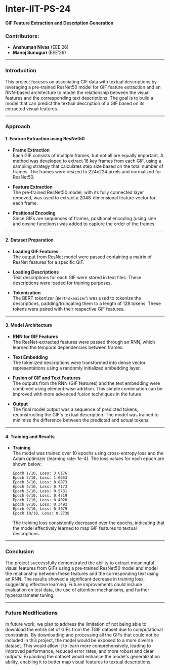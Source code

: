 # Inter-IIT-PS-24  
**GIF Feature Extraction and Description Generation**  

### Contributors:
- **Anshuman Nivas** (EEE’26)
- **Manoj Sunuguri** (EEE’26)

---

### Introduction  
This project focuses on associating GIF data with textual descriptions by leveraging a pre-trained ResNet50 model for GIF feature extraction and an RNN-based architecture to model the relationship between the visual features and the corresponding text descriptions. The goal is to build a model that can predict the textual description of a GIF based on its extracted visual features.

---

### Approach  

#### 1. Feature Extraction using ResNet50  

- **Frame Extraction**  
  Each GIF consists of multiple frames, but not all are equally important. A method was developed to extract 16 key frames from each GIF, using a sampling strategy that calculates step size based on the total number of frames. The frames were resized to 224x224 pixels and normalized for ResNet50.

- **Feature Extraction**  
  The pre-trained ResNet50 model, with its fully connected layer removed, was used to extract a 2048-dimensional feature vector for each frame.

- **Positional Encoding**  
  Since GIFs are sequences of frames, positional encoding (using sine and cosine functions) was added to capture the order of the frames.
---

#### 2. Dataset Preparation  

- **Loading GIF Features**  
  The output from ResNet model were passed containing a matrix of ResNet features for a specific GIF.

- **Loading Descriptions**  
  Text descriptions for each GIF were stored in text files. These descriptions were loaded for training purposes.

- **Tokenization**  
  The BERT tokenizer (`BertTokenizer`) was used to tokenize the descriptions, padding/truncating them to a length of 128 tokens. These tokens were paired with their respective GIF features.

---

#### 3. Model Architecture  

- **RNN for GIF Features**  
  The ResNet-extracted features were passed through an RNN, which learned the temporal dependencies between frames.

- **Text Embedding**  
  The tokenized descriptions were transformed into dense vector representations using a randomly initialized embedding layer.

- **Fusion of GIF and Text Features**  
  The outputs from the RNN (GIF features) and the text embedding were combined using element-wise addition. This simple combination can be improved with more advanced fusion techniques in the future.

- **Output**  
  The final model output was a sequence of predicted tokens, reconstructing the GIF's textual description. The model was trained to minimize the difference between the predicted and actual tokens.

---

#### 4. Training and Results  

- **Training**  
  The model was trained over 10 epochs using cross-entropy loss and the Adam optimizer (learning rate: 1e-4). The loss values for each epoch are shown below:

  ```
  Epoch 1/10, Loss: 3.0176  
  Epoch 2/10, Loss: 1.0653  
  Epoch 3/10, Loss: 0.8873  
  Epoch 4/10, Loss: 0.7173  
  Epoch 5/10, Loss: 0.5731  
  Epoch 6/10, Loss: 0.4719  
  Epoch 7/10, Loss: 0.4020  
  Epoch 8/10, Loss: 0.3492  
  Epoch 9/10, Loss: 0.3079  
  Epoch 10/10, Loss: 0.2730  
  ```

  The training loss consistently decreased over the epochs, indicating that the model effectively learned to map GIF features to textual descriptions.

---

### Conclusion  
The project successfully demonstrated the ability to extract meaningful visual features from GIFs using a pre-trained ResNet50 model and model the relationship between these features and the corresponding text using an RNN. The results showed a significant decrease in training loss, suggesting effective learning. Future improvements could include evaluation on test data, the use of attention mechanisms, and further hyperparameter tuning.

---
### Future Modifications
In future work, we plan to address the limitation of not being able to download the entire set of GIFs from the TGIF dataset due to computational constraints. By downloading and processing all the GIFs that could not be included in this project, the model would be exposed to a more diverse dataset. This would allow it to learn more comprehensively, leading to improved performance, reduced error rates, and more robust and clear outputs. Expanding the dataset would enhance the model's generalization ability, enabling it to better map visual features to textual descriptions.
